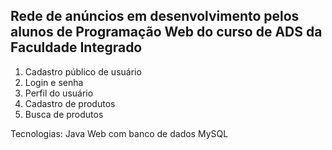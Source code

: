 ## Rede de anúncios em desenvolvimento pelos alunos de Programação Web do curso de ADS da Faculdade Integrado

1. Cadastro público de usuário
2. Login e senha
3. Perfil do usuário
4. Cadastro de produtos
5. Busca de produtos

Tecnologias: Java Web com banco de dados MySQL
